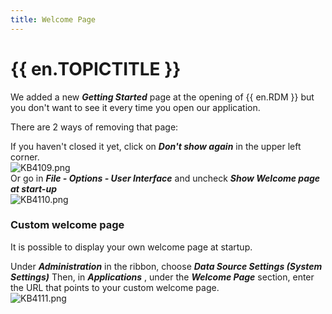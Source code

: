 ```yaml
---
title: Welcome Page
---
```

# {{ en.TOPICTITLE }}
We added a new ***Getting Started*** page at the opening of {{ en.RDM }} but you don&apos;t want to see it every time you open our application.  

There are 2 ways of removing that page:  

If you haven&apos;t closed it yet, click on ***Don&apos;t show again*** in the upper left corner.  
![KB4109.png](/img/en/kb/KB4109.png)  
Or go in ***File - Options - User Interface*** and uncheck ***Show Welcome page at start-up***  
![KB4110.png](/img/en/kb/KB4110.png)
### Custom welcome page
It is possible to display your own welcome page at startup.  

Under ***Administration*** in the ribbon, choose ***Data Source Settings (System Settings)*** Then, in ***Applications*** , under the ***Welcome Page*** section, enter the URL that points to your custom welcome page.  
![KB4111.png](/img/en/kb/KB4111.png)

